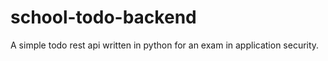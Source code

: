 # school-todo-backend
A simple todo rest api written in python for an exam in application security. 

